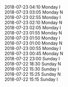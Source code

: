 2018-07-23 04:10 Monday  I  
2018-07-23 03:05 Monday  N  
2018-07-23 02:55 Monday  I  
2018-07-23 02:10 Monday  N  
2018-07-23 02:05 Monday  I  
2018-07-23 01:55 Monday  N  
2018-07-23 01:50 Monday  I  
2018-07-23 01:00 Monday  N  
2018-07-23 00:55 Monday  I  
2018-07-23 00:45 Monday  N  
2018-07-22 23:00 Sunday  I  
2018-07-22 18:30 Sunday  N  
2018-07-22 15:30 Sunday  I  
2018-07-22 15:25 Sunday  N  
2018-07-22 15:15 Sunday  I  
